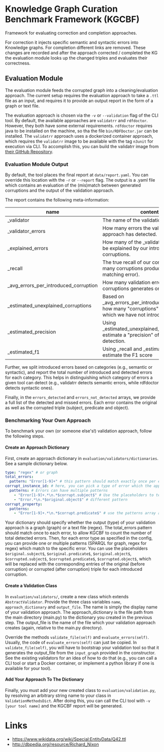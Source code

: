 # Knowledge Graph Curation Benchmark Framework (KGCBF)

Framework for evaluating correction and completion approaches.

For correction it injects specific semantic and syntactic errors into Knowledge graphs. For completion different links are removed. These changes are recorded and after the approach corrected / completed the KG the evaluation module looks up the changed triples and evaluates their correctness.

## Evaluation Module
The evaluation module feeds the corrupted graph into a cleaning/evaluation approach. 
The current setup requires the evaluation approach to take a `.ttl` file as an input, 
and requires it to provide an output report in the form of a graph or text file. 

The evaluation approach is chosen via the `-v` or `--validation` flag of the CLI tool. By default, the available approaches 
are `validatrr` and `rdfdoctor`. However, they both have some external requirements. `rdfdoctor` requires java to be 
installed on the machine, so tha the file `bin/RDFDoctor.jar` can be installed. The `validatrr` approach uses a dockerized 
container approach, which requires the `validatrr` image to be available with the tag `n3unit` for execution via CLI. 
To accomplish this, you can build the validatrr image from [their GitHub Repository](https://github.com/IDLabResearch/validatrr).

### Evaluation Module Output
By default, the tool places the final report at `data/report.yaml`. You can override this location with the `-r` or `--report` flag.
The output is a .yaml file which contains an evaluation of the (mis)match between generated corruptions and the output of the validation approach.

The report contains the following meta-information:  

| name                                  | content                                                                                                            |
|---------------------------------------|--------------------------------------------------------------------------------------------------------------------|
| _validator                            | The name of the validation approach.                                                                               |
| _validator_errors                     | How many errors the validation approach has detected.                                                              |
| _explained_errors                     | How many of the _validator_errors can be explained by our introduced corruptions.                                  |
| _recall                               | The true recall of our corruptions (how many corruptions produce at least one matching error).                     |
| _avg_errors_per_introduced_corruption | How many validation errors one of our corruptions generates on average.                                            |
| _estimated_unexplained_corruptions    | Based on _avg_errors_per_introduced_corruptions, how many "corruptions" are detected which we have not introduced. |
| _estimated_precision                  | Using _estimated_unexplained_corruptions, estimate a "precision" of corruption detection.                          |
| _estimated_f1                         | Using _recall and _estimated_precision, estimate the F1 score                                                      |

Further, we split introduced errors based on categories (e.g., semantic or syntactic), and report the total number of introduced and detected 
errors for each category. This helps in distinguishing which category of errors a given tool can detect (e.g., validatrr detects semantic errors, while rdfdoctor 
detects syntactic ones).

Finally, in the `errors_detected` and `errors_not_detected` arrays, we provide a full list of the detected and missed errors. Each error 
contains the original as well as the corrupted triple (subject, predicate and object).

### Benchmarking Your Own Approach
To benchmark your own (or someone else's!) validation approach, follow the following steps.

#### Create an Approach Dictionary
First, create an approach dictionary in `evaluation/validators/dictionaries`. See a sample dictionary below.
```yaml
type: "regex" # or graph
total_errors:
  pattern: "Error[1-9]+" # this pattern should match exactly once per error 
corrupt_instance_id: # here, you can pick a type of error which the approach can detect
  patterns: # Errors can have multiple patterns
    - "Error[1-9]+.*\n.*$corrupt.subject$" # Use the placeholders to template your queries
    - "Error.*\n.*$original.object$" # different pattern
corrupt_property:
  patterns:
    - "Error[1-9]+.*\n.*$corrupt.predicate$" # use the patterns array anyway, even for 1 pattern
```
Your dictionary should specify whether the output (type) of your validation approach is a graph (graph) or a text file (regex). 
The total_errors pattern should match once to each error, to allow KGCBF to count the number of total detected errors. 
Then, for each error type as specified in the config, you can provide one or multiple patterns (SPARQL for graph, regex for regex) 
which match to the specific error. You can use the placeholders `$original.subject$`, `$original.predicate$`, `$original.object$`, 
`$corrupted.subject$`, `$corrupted.predicate$`, `$corrupted.object$`, which will be replaced with the corresponding 
entries of the original (before corruption) or corrupted (after corruption) triple for each introduced corruption.

#### Create a Validation Class
In `evaluation/validators/`, create a new class which extends `AbstractValidator`. 
Provide the three class variables `name`, `approach_dictionary` and `output_file`. The name is simply the display name 
of your validation approach. The approach_dictionary is the file path from the main directory (main.py) to the dictionary 
you created in the previous step. The output_file is the name of the file which your validation approach creates (again, relative 
to the main.py directory).

Override the methods `validate_file(self)` and `evaluate_errors(self)`. Usually, the code of `evaluate_errors(self)` can just be copied. 
In `validate_file(self)`, you will have to bootstrap your validation tool so that it generates the output_file 
from the `input_graph` provided in the constructor. See the existing validators for an idea of how to do that (e.g., you can call 
a CLI tool or start a Docker container, or implement a python library if one is available for your tool).

#### Add Your Approach To The Dictionary
Finally, you must add your new created class to `evaluation/validation.py`, by resolving an arbitrary 
string name to your class in `ValidationMethodsDict`. After doing this, you can call the CLI tool with `-v [your tool name]`
 and the KGCBF report will be generated.

# Links
- https://www.wikidata.org/wiki/Special:EntityData/Q42.ttl
- http://dbpedia.org/resource/Richard_Nixon

